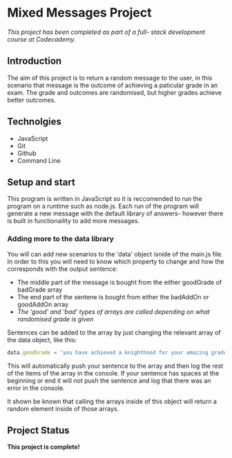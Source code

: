 # Mixed Messages Project
*This project has been completed as part of a full- stack development course at Codecademy.*

## Introduction
The aim of this project is to return a random message to the user, in this scenario that message is the outcome of achieving a paticular grade in an exam. The grade and outcomes are randomised, but higher grades achieve better outcomes.

## Technolgies
- JavaScript
- Git
- Github
- Command Line

## Setup and start
This program is written in JavaScript so it is reccomended to run the program on a runtime such as node.js.
Each run of the program will generate a new message with the default library of answers- however there is built in functionaility to add more messages.

### Adding more to the data library
You will can add new scenarios to the 'data' object isnide of the main.js file. In order to this you will need to know which property to change and how the corresponds with the output sentence:
- The middle part of the message is bought from the either goodGrade of badGrade array
- The end part of the sentene is bought from either the badAddOn or goodAddOn array
- *The 'good' and 'bad' types of arrays are called depending on what randomised grade is given*

Sentences can be added to the array by just changing the relevant array of the data object, like this: 
```javascript 
data.goodGrade = 'you have achieved a knighthood for your amazing grades';
```
This will automatically push your sentence to the array and then log the rest of the items of the array in the console. If your sentence has spaces at the beginning or end it will not push the sentence and log that there was an error in the console.

It shown be known that calling the arrays  inside of this object will return a random element inside of those arrays.

## Project Status
**This project is complete!**
